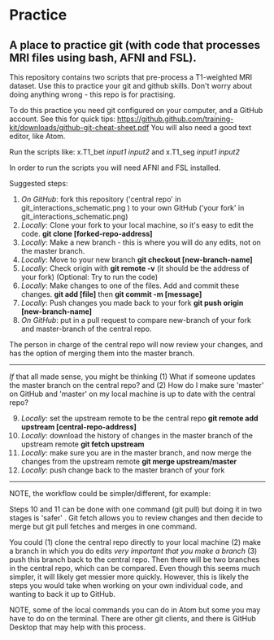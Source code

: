# Practice

A place to practice git (with code that processes MRI files using bash, AFNI and FSL).
--------------

This repository contains two scripts that pre-process a T1-weighted MRI dataset. 
Use this to practice your git and github skills. Don't worry about doing anything wrong - this repo is for practising. 

To do this practice you need git configured on your computer, and a GitHub account. 
See this for quick tips: https://github.github.com/training-kit/downloads/github-git-cheat-sheet.pdf
You will also need a good text editor, like Atom. 

Run the scripts like:
x.T1_bet *input1* *input2* and 
x.T1_seg *input1* *input2*

In order to run the scripts you will need AFNI and FSL installed. 

Suggested steps:
1. *On GitHub*: fork this repository ('central repo' in git_interactions_schematic.png ) to your own GitHub ('your fork' in
   git_interactions_schematic.png)
2. *Locally*: Clone your fork to your local machine, so it's easy to edit the code.   **git clone [forked-repo-address]**
3. *Locally*: Make a new branch  - this is where you will do any edits, not on the master branch. 
4. *Locally*: Move to your new branch **git checkout [new-branch-name]**
5. *Locally*: Check origin with **git remote -v** (it should be the address of your fork)
(Optional: Try to run the code)
6. *Locally*: Make changes to one of the files. Add and commit these changes. **git add [file]** then **git commit -m [message]**
7. *Locally*: Push changes you made back to your fork  **git push origin [new-branch-name]** 
8. *On GitHub*: put in a pull request to compare new-branch of your fork and master-branch of the central repo. 

The person in charge of the central repo will now review your changes, and has the option of merging them into the master branch.

-------------

*If* that all made sense, you might be thinking (1) What if someone updates the master branch on the central repo? and (2) How do I make sure 'master' on GitHub and 'master' on my local machine is up to date with the central repo?

9.  *Locally*: set the upstream remote to be the central repo  **git remote add upstream [central-repo-address]**
10. *Locally*: download the history of changes in the master branch of the upstream remote   **git fetch upstream**
11. *Locally*: make sure you are in the master branch, and now merge the changes from the upstream remote  **git merge upstream/master**
12. *Locally*: push change back to the master branch of your fork

--------------

NOTE, the workflow could be simpler/different, for example:

Steps 10 and 11 can be done with one command (git pull) but doing it in two stages is 'safer' . Git fetch allows you to review changes and then decide to merge but git pull fetches and merges in one command.

You could (1) clone the central repo directly to your local machine (2) make a branch in which you do edits *very important that you make a branch* (3) push this branch back to the central repo. Then there will be two branches in the central repo, which can be compared. Even though this seems much simpler, it will likely get messier more quickly. However, this is likely the steps you would take when working on your own individual code, and wanting to back it up to GitHub. 

NOTE, some of the local commands you can do in Atom but some you may have to do on the terminal. 
There are other git clients, and there is GitHub Desktop that may help with this process. 






